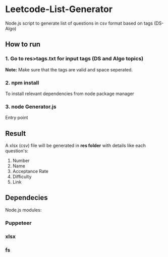 # Leetcode-List-Generator
Node.js script to generate list of questions in csv format based on tags (DS-Algo)

## How to run
### 1. Go to res>tags.txt for input tags (DS and Algo topics)
**Note:** Make sure that the tags are valid and space seperated.
### 2. npm install
To install relevant dependencies from node package manager
### 3. node Generator.js
Entry point

## Result
A xlsx (csv) file will be generated in **res folder** with details like each question's:
1. Number
2. Name
3. Acceptance Rate
4. Difficulty
5. Link

## Dependecies 
Node.js modules:
### Puppeteer
### xlsx 
### fs
